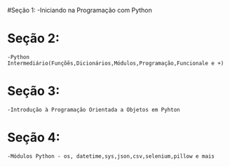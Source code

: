 #Seção 1: 
    -Iniciando na Programação com Python

# Seção 2: 
    -Python Intermediário(Funçõẽs,Dicionários,Módulos,Programação,Funcionale e +)

# Seção 3: 
    -Introdução à Programação Orientada a Objetos em Pyhton

# Seção 4: 
    -Módulos Python - os, datetime,sys,json,csv,selenium,pillow e mais
